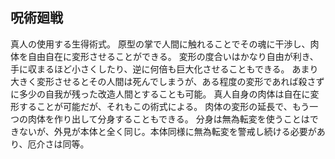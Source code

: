 ## 呪術廻戦
真人の使用する生得術式。
原型の掌で人間に触れることでその魂に干渉し、肉体を自由自在に変形させることができる。
変形の度合いはかなり自由が利き、手に収まるほど小さくしたり、逆に何倍も巨大化させることもできる。
あまり大きく変形させるとその人間は死んでしまうが、ある程度の変形であれば殺さずに多少の自我が残った改造人間とすることも可能。
真人自身の肉体は自在に変形することが可能だが、それもこの術式による。
肉体の変形の延長で、もう一つの肉体を作り出して分身することもできる。
分身は無為転変を使うことはできないが、外見が本体と全く同じ。本体同様に無為転変を警戒し続ける必要があり、厄介さは同等。
